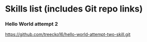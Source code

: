 # Skills list (includes Git repo links)

### Hello World attempt 2
https://github.com/treecko16/hello-world-attempt-two-skill.git

